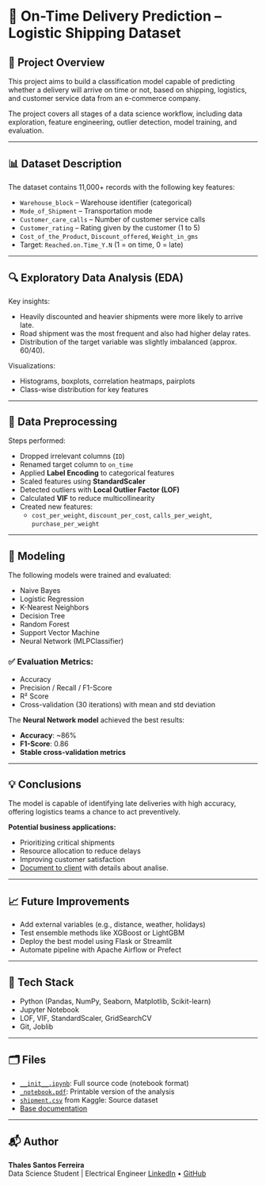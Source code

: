 # 🛒 On-Time Delivery Prediction – Logistic Shipping Dataset

## 📌 Project Overview

This project aims to build a classification model capable of predicting whether a delivery will arrive on time or not, based on shipping, logistics, and customer service data from an e-commerce company.

The project covers all stages of a data science workflow, including data exploration, feature engineering, outlier detection, model training, and evaluation.

---

## 📊 Dataset Description

The dataset contains 11,000+ records with the following key features:

- `Warehouse_block` – Warehouse identifier (categorical)
- `Mode_of_Shipment` – Transportation mode
- `Customer_care_calls` – Number of customer service calls
- `Customer_rating` – Rating given by the customer (1 to 5)
- `Cost_of_the_Product`, `Discount_offered`, `Weight_in_gms`
- Target: `Reached.on.Time_Y.N` (1 = on time, 0 = late)

---

## 🔍 Exploratory Data Analysis (EDA)

Key insights:
- Heavily discounted and heavier shipments were more likely to arrive late.
- Road shipment was the most frequent and also had higher delay rates.
- Distribution of the target variable was slightly imbalanced (approx. 60/40).

Visualizations:
- Histograms, boxplots, correlation heatmaps, pairplots
- Class-wise distribution for key features

---

## 🧼 Data Preprocessing

Steps performed:
- Dropped irrelevant columns (`ID`)
- Renamed target column to `on_time`
- Applied **Label Encoding** to categorical features
- Scaled features using **StandardScaler**
- Detected outliers with **Local Outlier Factor (LOF)**
- Calculated **VIF** to reduce multicollinearity
- Created new features:
  - `cost_per_weight`, `discount_per_cost`, `calls_per_weight`, `purchase_per_weight`

---

## 🤖 Modeling

The following models were trained and evaluated:
- Naive Bayes
- Logistic Regression
- K-Nearest Neighbors
- Decision Tree
- Random Forest
- Support Vector Machine
- Neural Network (MLPClassifier)

### ✅ Evaluation Metrics:
- Accuracy
- Precision / Recall / F1-Score
- R² Score
- Cross-validation (30 iterations) with mean and std deviation

The **Neural Network model** achieved the best results:
- **Accuracy**: ~86%
- **F1-Score**: 0.86
- **Stable cross-validation metrics**

---

## 💡 Conclusions

The model is capable of identifying late deliveries with high accuracy, offering logistics teams a chance to act preventively.

**Potential business applications:**
- Prioritizing critical shipments
- Resource allocation to reduce delays
- Improving customer satisfaction
- [Document to client](docs/doc_client.pdf) with details about analise.

---

## 📈 Future Improvements

- Add external variables (e.g., distance, weather, holidays)
- Test ensemble methods like XGBoost or LightGBM
- Deploy the best model using Flask or Streamlit
- Automate pipeline with Apache Airflow or Prefect

---

## 🚀 Tech Stack

- Python (Pandas, NumPy, Seaborn, Matplotlib, Scikit-learn)
- Jupyter Notebook
- LOF, VIF, StandardScaler, GridSearchCV
- Git, Joblib

---

## 🗂️ Files

- [`__init__.ipynb`](__init__.ipynb): Full source code (notebook format)
- [`_notebook.pdf`](docs/_notebook.pdf): Printable version of the analysis
- [`shipment.csv`](base/Train.csv) from Kaggle: Source dataset
- [Base documentation](https://www.kaggle.com/datasets/prachi13/customer-analytics)

---

## 📬 Author

**Thales Santos Ferreira**  
Data Science Student | Electrical Engineer
[LinkedIn](https://www.linkedin.com/in/thsantferr/) • [GitHub](https://github.com/thsantferr)
